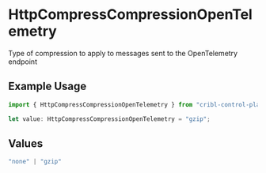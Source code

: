 # HttpCompressCompressionOpenTelemetry

Type of compression to apply to messages sent to the OpenTelemetry endpoint

## Example Usage

```typescript
import { HttpCompressCompressionOpenTelemetry } from "cribl-control-plane/models/operations";

let value: HttpCompressCompressionOpenTelemetry = "gzip";
```

## Values

```typescript
"none" | "gzip"
```